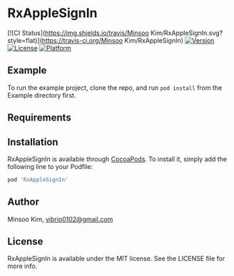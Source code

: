 # RxAppleSignIn

[![CI Status](https://img.shields.io/travis/Minsoo Kim/RxAppleSignIn.svg?style=flat)](https://travis-ci.org/Minsoo Kim/RxAppleSignIn)
[![Version](https://img.shields.io/cocoapods/v/RxAppleSignIn.svg?style=flat)](https://cocoapods.org/pods/RxAppleSignIn)
[![License](https://img.shields.io/cocoapods/l/RxAppleSignIn.svg?style=flat)](https://cocoapods.org/pods/RxAppleSignIn)
[![Platform](https://img.shields.io/cocoapods/p/RxAppleSignIn.svg?style=flat)](https://cocoapods.org/pods/RxAppleSignIn)

## Example

To run the example project, clone the repo, and run `pod install` from the Example directory first.

## Requirements

## Installation

RxAppleSignIn is available through [CocoaPods](https://cocoapods.org). To install
it, simply add the following line to your Podfile:

```ruby
pod 'RxAppleSignIn'
```

## Author

Minsoo Kim, vibrio0102@gmail.com

## License

RxAppleSignIn is available under the MIT license. See the LICENSE file for more info.
